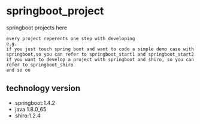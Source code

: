 # springboot_project
springboot projects here
```
every project reperents one step with developing
e.g. 
if you just touch spring boot and want to code a simple demo case with springboot,so you can refer to springboot_start1 and springboot_start2
if you want to develop a project with springboot and shiro, so you can refer to springboot_shiro
and so on
```
## technology version
- springboot:1.4.2
- java 1.8.0_65
- shiro:1.2.4


